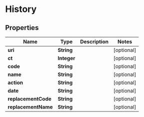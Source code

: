 

# History


## Properties

| Name | Type | Description | Notes |
|------------ | ------------- | ------------- | -------------|
|**uri** | **String** |  |  [optional] |
|**ct** | **Integer** |  |  [optional] |
|**code** | **String** |  |  [optional] |
|**name** | **String** |  |  [optional] |
|**action** | **String** |  |  [optional] |
|**date** | **String** |  |  [optional] |
|**replacementCode** | **String** |  |  [optional] |
|**replacementName** | **String** |  |  [optional] |



